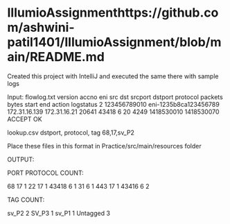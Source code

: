 # IllumioAssignmenthttps://github.com/ashwini-patil1401/IllumioAssignment/blob/main/README.md
Created this project with IntelliJ and executed the same there with sample logs

Input: 
flowlog.txt
version accno eni src dst srcport dstport protocol packets bytes start end action logstatus
2 123456789010 eni-1235b8ca123456789 172.31.16.139 172.31.16.21 20641 43418 6 20 4249 1418530010 1418530070 ACCEPT OK

lookup.csv
dstport, protocol, tag
68,17,sv_P2

Place these files in this format in Practice/src/main/resources folder

 OUTPUT:

 PORT PROTOCOL COUNT:

 68 17 1
 22 17 1
 43418 6 1
 31 6 1
 443 17 1
 43416 6 2

 TAG COUNT:

 sv_P2 2
 SV_P3 1
 sv_P1 1
 Untagged 3

